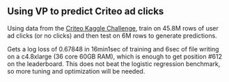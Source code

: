 ## Using VP to predict Criteo ad clicks

Using data from the [Criteo Kaggle Challenge](https://www.kaggle.com/c/criteo-display-ad-challenge), train on 45.8M rows of user ad clicks (or no clicks) and then test on 6M rows to generate predictions.

Gets a log loss of 0.67848 in 16min1sec of training and 6sec of file writing on a c4.8xlarge (36 core 60GB RAM), which is enough to get position #612 on the leaderboard. This does not beat the logistic regression benchmark, so more tuning and optimization will be needed.
